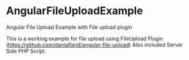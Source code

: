 AngularFileUploadExample
========================

Angular File Upload Example with File upload plugin

This is a working example for file upload using FileUpload Plugin (https://github.com/danialfarid/angular-file-upload)
Alos included Server Side PHP Script. 
